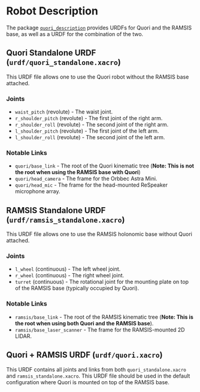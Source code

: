 # Robot Description

The package [`quori_description`](https://github.com/Quori-Robot/quori_ros/tree/master/src/quori_description)
provides URDFs for Quori and the RAMSIS base, as well as a URDF for the combination of the two.

## Quori Standalone URDF (`urdf/quori_standalone.xacro`)

This URDF file allows one to use the Quori robot without the RAMSIS base attached.

### Joints

  - `waist_pitch` (revolute) - The waist joint.
  - `r_shoulder_pitch` (revolute) - The first joint of the right arm.
  - `r_shoulder_roll` (revolute) - The second joint of the right arm.
  - `l_shoulder_pitch` (revolute) - The first joint of the left arm.
  - `l_shoulder_roll` (revolute) - The second joint of the left arm.

### Notable Links

  - `quori/base_link` - The root of the Quori kinematic tree (**Note: This is not the root when using the RAMSIS base with Quori**)
  - `quori/head_camera` - The frame for the Orbbec Astra Mini.
  - `quori/head_mic` - The frame for the head-mounted ReSpeaker microphone array.

## RAMSIS Standalone URDF (`urdf/ramsis_standalone.xacro`)

This URDF file allows one to use the RAMSIS holonomic base without Quori attached.

### Joints

  - `l_wheel` (continuous) - The left wheel joint.
  - `r_wheel` (continuous) - The right wheel joint.
  - `turret` (continuous) - The rotational joint for the mounting plate on top of the RAMSIS base (typically occupied by Quori).

### Notable Links

  - `ramsis/base_link` - The root of the RAMSIS kinematic tree (**Note: This is the root when using both Quori and the RAMSIS base**).
  - `ramsis/base_laser_scanner` - The frame for the RAMSIS-mounted 2D LIDAR.

## Quori + RAMSIS URDF (`urdf/quori.xacro`)

This URDF contains all joints and links from both `quori_standalone.xacro` and `ramsis_standalone.xacro`. This URDF file should be used in the default configuration where Quori is mounted on top of the RAMSIS base.
